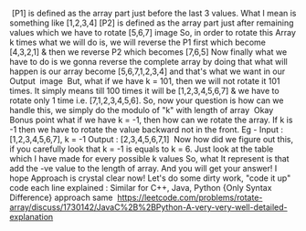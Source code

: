 ​
[P1] is defined as the array part just before the last 3 values. What I mean is something like [1,2,3,4]
[P2] is defined as the array part just after remaining values which we have to rotate [5,6,7]
image
​
So, in order to rotate this Array k times what we will do is, we will reverse the P1 first which become [4,3,2,1] & then we reverse P2 which becomes [7,6,5]
Now finally what we have to do is we gonna reverse the complete array by doing that what will happen is our array become [5,6,7,1,2,3,4] and that's what we want in our Output
​
image
​
But, what if we have k = 101, then we will not rotate it 101 times. It simply means till 100 times it will be [1,2,3,4,5,6,7] & we have to rotate only 1 time i.e. [7,1,2,3,4,5,6]. So, now your question is how can we handle this, we simply do the modulo of "k" with length of array
​
Okay Bonus point what if we have k = -1, then how can we rotate the array. If k is -1 then we have to rotate the value backward not in the front.
Eg -
Input : [1,2,3,4,5,6,7], k = -1
Output : [2,3,4,5,6,7,1]
​
Now how did we figure out this, if you carefully look that k = -1 is equals to k = 6.
Just look at the table which I have made for every possible k values
​
So, what It represent is that add the -ve value to the length of array. And you will get your answer!
I hope Approach is crystal clear now! Let's do some dirty work, "code it up"
​
code each line explained : Similar for C++, Java, Python {Only Syntax Difference} approach same
​
​
https://leetcode.com/problems/rotate-array/discuss/1730142/JavaC%2B%2BPython-A-very-very-well-detailed-explanation